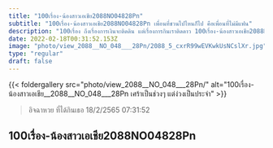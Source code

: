 ```yaml
---
title: "100เรื่อง-น้องสาวเอเชีย2088NO04828Pn"
subtitle: "100เรื่อง-น้องสาวเอเชีย2088NO04828Pn เพื่อนที่ชวนไปไหนก็ไป คือเพื่อนที่ไม่มีแฟน"
description: "100เรื่อง ถึงเรื่องการเงินจะติดดิน แต่เรื่องการกินเราติดดาว 100เรื่อง-น้องสาวเอเชีย2088NO04828Pn 18/2/2565 07:31:52"
date: 2022-02-18T00:31:52.153Z
image: "photo/view_2088__NO_048___28Pn/2088_5_cxrR99wEVKwkUsNCslXr.jpg"
type: "regular"
draft: false
---
```


{{< foldergallery src="photo/view_2088__NO_048___28Pn/" alt="100เรื่อง-น้องสาวเอเชีย__2088__NO_048___28Pn เศร้าเป็นช่วงๆ แต่ง่วงเป็นประจำ" >}}


> อิจฉาหวย ที่ได้กินเธอ 18/2/2565 07:31:52

## 100เรื่อง-น้องสาวเอเชีย2088NO04828Pn
